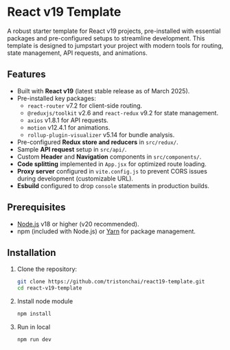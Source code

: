 # React v19 Template

A robust starter template for React v19 projects, pre-installed with essential packages and pre-configured setups to streamline development. This template is designed to jumpstart your project with modern tools for routing, state management, API requests, and animations.

## Features

-   Built with **React v19** (latest stable release as of March 2025).
-   Pre-installed key packages:
    -   `react-router` v7.2 for client-side routing.
    -   `@reduxjs/toolkit` v2.6 and `react-redux` v9.2 for state management.
    -   `axios` v1.8.1 for API requests.
    -   `motion` v12.4.1 for animations.
    -   `rollup-plugin-visualizer` v5.14 for bundle analysis.
-   Pre-configured **Redux store and reducers** in `src/redux/`.
-   Sample **API request** setup in `src/api/`.
-   Custom **Header** and **Navigation** components in `src/components/`.
-   **Code splitting** implemented in `App.jsx` for optimized route loading.
-   **Proxy server** configured in `vite.config.js` to prevent CORS issues during development (customizable URL).
-   **Esbuild** configured to drop `console` statements in production builds.

## Prerequisites

-   [Node.js](https://nodejs.org/) v18 or higher (v20 recommended).
-   npm (included with Node.js) or [Yarn](https://yarnpkg.com/) for package management.

## Installation

1. Clone the repository:
    ```bash
    git clone https://github.com/tristonchai/react19-template.git
    cd react-v19-template
    ```
2. Install node module

    ```bash
    npm install

    ```

3. Run in local

    ```bash
    npm run dev

    ```
